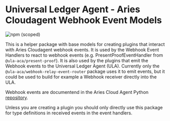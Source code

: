 # Universal Ledger Agent - Aries Cloudagent Webhook Event Models

![npm (scoped)](https://img.shields.io/npm/v/@ula-aca/webhook-event-models)

This is a helper package with base models for creating plugins that interact with Aries Cloudagent webhook events. It is used by the Webhook Event Handlers to react to webhook events (e.g. PresentProofEventHandler from `@ula-aca/present-proof`). It is also used by the plugins that emit the Webhook events to the Universal Ledger Agent (ULA). Currently only the `@ula-aca/webhook-relay-event-router` package uses it to emit events, but it could be used to build for example a Webhook receiver directly into the ULA.

Webhook events are documentend in the Aries Cloud Agent Python [repository](https://github.com/hyperledger/aries-cloudagent-python/blob/master/AdminAPI.md#administration-api-webhooks).

Unless you are creating a plugin you should only directly use this package for type definitions in received events in the event handlers.
